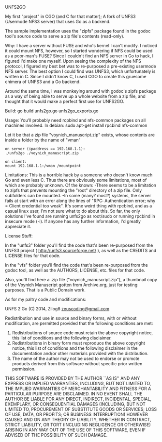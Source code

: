 UNFS2GO

My first "project" in CGO (and C for that matter);
A fork of UNFS3 (Usermode NFS3 server) that uses Go as a backend.

The sample implementation uses the "zipfs" package found in the godoc
tool's source code to serve a zip file's contents (read-only).

Why:
I have a server without FUSE and who's kernel I can't modify.
I noticed it could mount NFS, however, so I started wondering if
NFS could be used as a poor-man's FUSE? Since I couldn't find an NFS server
in Go to hack, I figured I'd make one myself. Upon seeing the complexity
of the NFS protocol, I figured my best bet was to re-purposed a
pre-existing usermode NFS server. The best option I could find was UNFS3,
which unfortunately is written in C. Since I didn't know C, I used CGO to
create this gruesome chimera of UNFS3 and a Go backend.

Around the same time, I was monkeying around with godoc's zipfs package
as a way of being able to serve up a whole website from a zip file, and
thought that it would make a perfect first use for UNFS2GO.

Build:
	go build unfs2go.go unfs2go_exports.go


Usage:
You'll probably need rcpbind and nfs-common packages on all machines involved.
In debian:
	sudo apt-get install rpcbind nfs-common
	
Let it be that a zip file "voynich_manuscript.zip" exists, whose contents are
inside a folder by the name of "vman"

	on server (ipaddress == 192.168.1.1):
	./unfs2go ./voynich_manuscript.zip

	on client:
	mount 192.168.1.1:/vman /mountpoint


Limitations:
This is a horrible hack by a someone who doesn't know much Go and even less C.
Thus there are obviously some limitations, most of which are probably unknown.
Of the known:
-There seems to be a limitation to zipfs that prevents mounting the "root" directory
of a zip file. Only subfolders can be mounted.
-In some (many? most?) systems, the server fails at start with an error along the
lines of "RPC: Authentication error; why = Client credential too weak". It's some
weird thing with rpcbind, and as a casual linux user, I'm not sure what to do about
this. So far, the only solutions I've found are running unfs2go as root/sudo or running rpcbind in insecure mode (-i). If anyone has any further information, I'd greatly
appreciate it.

License Stuff:

In the "unfs3" folder you'll find the code that's been re-purposed from the UNFS3
project ( http://unfs3.sourceforge.net/ ), as well as the CREDITS and LICENSE files
for that code.

In the "vfs" folder you'll find the code that's been re-purposed from the godoc
tool, as well as the AUTHORS, LICENSE, etc. files for that code.

Also, you'll find here a .zip file ("voynich_manuscript.zip"), a thumbnail copy of the
Voynich Manuscript gotten from Archive.org, just for testing purposes. That is a
Public Domain work.

As for my paltry code and modifications:

UNFS 2 Go
(C) 2014, Zilog8 <zeuscoding@gmail.com>

Redistribution and use in source and binary forms, with or without
modification, are permitted provided that the following conditions are met:

1. Redistributions of source code must retain the above copyright notice,
   this list of conditions and the following disclaimer.
2. Redistributions in binary form must reproduce the above copyright notice,
   this list of conditions and the following disclaimer in the documentation
   and/or other materials provided with the distribution.
3. The name of the author may not be used to endorse or promote products
   derived from this software without specific prior written permission.

THIS SOFTWARE IS PROVIDED BY THE AUTHOR ``AS IS'' AND ANY EXPRESS OR IMPLIED
WARRANTIES, INCLUDING, BUT NOT LIMITED TO, THE IMPLIED WARRANTIES OF
MERCHANTABILITY AND FITNESS FOR A PARTICULAR PURPOSE ARE DISCLAIMED. IN NO
EVENT SHALL THE AUTHOR BE LIABLE FOR ANY DIRECT, INDIRECT, INCIDENTAL,
SPECIAL, EXEMPLARY, OR CONSEQUENTIAL DAMAGES (INCLUDING, BUT NOT LIMITED TO,
PROCUREMENT OF SUBSTITUTE GOODS OR SERVICES; LOSS OF USE, DATA, OR PROFITS;
OR BUSINESS INTERRUPTION) HOWEVER CAUSED AND ON ANY THEORY OF LIABILITY,
WHETHER IN CONTRACT, STRICT LIABILITY, OR TORT (INCLUDING NEGLIGENCE OR
OTHERWISE) ARISING IN ANY WAY OUT OF THE USE OF THIS SOFTWARE, EVEN IF
ADVISED OF THE POSSIBILITY OF SUCH DAMAGE.
